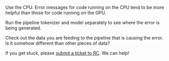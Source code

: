 Use the CPU. Error messages for code running on the CPU tend to be more helpful than those for code running on the GPU.

Run the pipeline tokenizer and model separately to see where the error is being generated.

Check out the data you are feeding to the pipeline that is causing the error.  Is it somehow different than other pieces of data?

If you get stuck, please [submit a ticket to RC](https://www.rc.virginia.edu/form/support-request/).  We can help!

